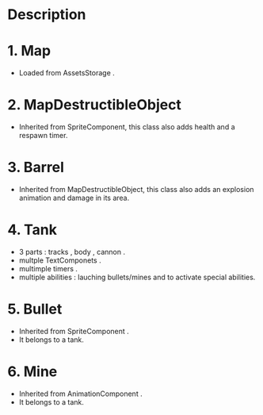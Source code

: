 # Description

# 1. Map
- Loaded from AssetsStorage . 

# 2. MapDestructibleObject
- Inherited from SpriteComponent, this class also adds health and a respawn timer.

# 3. Barrel
- Inherited from MapDestructibleObject, this class also adds an explosion animation and damage in its area.

# 4. Tank
- 3 parts : tracks , body , cannon .
- multple TextComponets .
- multimple timers .
- multiple abilities : lauching bullets/mines and to activate special abilities.  

# 5. Bullet 
- Inherited from SpriteComponent .
- It belongs to a tank.

# 6. Mine
- Inherited from AnimationComponent .
- It belongs to a tank.
